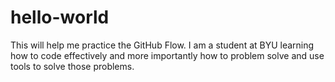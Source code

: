 # hello-world
This will help me practice the GitHub Flow.
I am a student at BYU learning how to code effectively and more importantly how to problem solve and use tools to solve those problems. 
